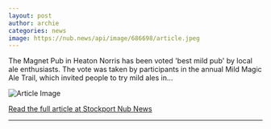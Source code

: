 ```yaml
---
layout: post
author: archie
categories: news
image: https://nub.news/api/image/686698/article.jpeg
---
```

The Magnet Pub in Heaton Norris has been voted 'best mild pub' by local ale enthusiasts. The vote was taken by participants in the annual Mild Magic Ale Trail, which invited people to try mild ales in...

![Article Image](https://nub.news/api/image/686698/article.jpeg)

[Read the full article at Stockport Nub News](https://stockport.nub.news/news/local-news/the-magnet-voted-best-mild-pub-by-stockport-ale-enthusiasts-270270)

---
